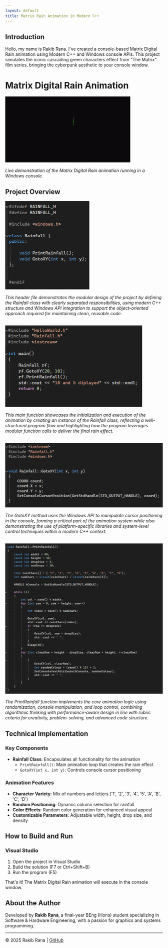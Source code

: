 ```yaml
---
layout: default
title: Matrix Rain Animation in Modern C++
---
```


## Introduction

Hello, my name is Rakib Rana. I've created a console-based Matrix Digital Rain animation using Modern C++ and Windows console APIs. This project simulates the iconic cascading green characters effect from "The Matrix" film series, bringing the cyberpunk aesthetic to your console window.

# Matrix Digital Rain Animation

<img src="https://raw.githubusercontent.com/RakibR7/Matrix-Rain-cpp/main/docs/assets/images/CPLUSGIF.gif" alt="Matrix Rain Animation" style="max-width: 100%;">
<p><em>Live demonstration of the Matrix Digital Rain animation running in a Windows console.</em></p>

## Project Overview

<div style="margin-bottom: 30px;">
  <img src="https://raw.githubusercontent.com/RakibR7/Matrix-Rain-cpp/main/docs/assets/images/Rainfall_header_part_4.png" alt="Header Structure" style="max-width: 100%;">
  <p><em>This header file demonstrates the modular design of the project by defining the Rainfall class with clearly separated responsibilities, using modern C++ structure and Windows API integration to support the object-oriented approach required for maintaining clean, reusable code.</em></p>
</div>

<div style="margin-bottom: 30px;">
  <img src="https://raw.githubusercontent.com/RakibR7/Matrix-Rain-cpp/main/docs/assets/images/main_part_3.png" alt="Main Function" style="max-width: 100%;">
  <p><em>This main function showcases the initialization and execution of the animation by creating an instance of the Rainfall class, reflecting a well-structured program flow and highlighting how the program leverages modular function calls to deliver the final rain effect.</em></p>
</div>

<div style="margin-bottom: 30px;">
  <img src="https://raw.githubusercontent.com/RakibR7/Matrix-Rain-cpp/main/docs/assets/images/part_1.png" alt="GotoXY Implementation" style="max-width: 100%;">
  <p><em>The GotoXY method uses the Windows API to manipulate cursor positioning in the console, forming a critical part of the animation system while also demonstrating the use of platform-specific libraries and system-level control techniques within a modern C++ context.</em></p>
</div>

<div style="margin-bottom: 30px;">
  <img src="https://raw.githubusercontent.com/RakibR7/Matrix-Rain-cpp/main/docs/assets/images/part_2.png" alt="Animation Implementation" style="max-width: 100%;">
  <p><em>The PrintRainfall function implements the core animation logic using randomization, console manipulation, and loop control, combining algorithmic thinking with performance-aware design in line with rubric criteria for creativity, problem-solving, and advanced code structure.</em></p>
</div>


## Technical Implementation

### Key Components

- **Rainfall Class**: Encapsulates all functionality for the animation
  - `PrintRainfall()`: Main animation loop that creates the rain effect
  - `GotoXY(int x, int y)`: Controls console cursor positioning

### Animation Features

- **Character Variety**: Mix of numbers and letters ('1', '2', '3', '4', '5', 'A', 'B', 'C', 'D')
- **Random Positioning**: Dynamic column selection for rainfall
- **Color Effects**: Random color generation for enhanced visual appeal
- **Customizable Parameters**: Adjustable width, height, drop size, and density

## How to Build and Run

### Visual Studio
1. Open the project in Visual Studio
2. Build the solution (F7 or Ctrl+Shift+B)
3. Run the program (F5)

That's it! The Matrix Digital Rain animation will execute in the console window.

## About the Author

Developed by **Rakib Rana**, a final-year BEng (Hons) student specializing in Software & Hardware Engineering, with a passion for graphics and systems programming.

---

© 2025 Rakib Rana | [GitHub](https://github.com/RakibR7)
